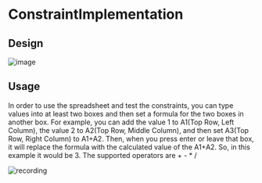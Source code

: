 # ConstraintImplementation

## Design
![image](https://user-images.githubusercontent.com/64383055/145897269-4c06d9fa-2479-42d1-b4cf-545585b0ada5.png)

## Usage
In order to use the spreadsheet and test the constraints, you can type values into at least two boxes and then set a formula for the two boxes in another box. For example,
you can add the value 1 to A1(Top Row, Left Column), the value 2 to A2(Top Row, Middle Column), and then set A3(Top Row, Right Column) to A1+A2. Then, when you press enter or leave that box, it will replace the formula with the calculated value of the A1+A2. So, in this example it would be 3.
The supported operators are + - * /

![recording](https://user-images.githubusercontent.com/64383055/145898381-36001fb3-61b6-4261-ab1b-b8c0c2d56cc2.gif)
